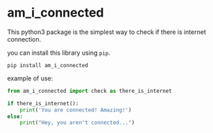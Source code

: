 # am_i_connected
This python3 package is the simplest way to check if there is internet connection.

you can install this library using `pip`. 

`pip install am_i_connected`

example of use:
```python
from am_i_connected import check as there_is_internet

if there_is_internet():
    print('You are connected! Amazing!')
else:
    print("Hey, you aren't connected...")
```